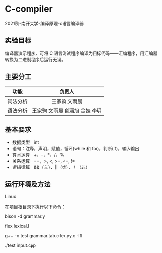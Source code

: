 # C-compiler

2021秋-南开大学-编译原理-c语言编译器

## 实验目标

编译器演示程序，可将 C 语言测试程序编译为目标代码——汇编程序，用汇编器转换为二进制程序后运行无误。

## 主要分工

|功能|负责人|
|---|:--:|
|词法分析|王家驹 文雨晨|
|语法分析|王家驹 文雨晨 崔涵旭 金娃 李玥|

## 基本要求

- 数据类型：int
- 语句：注释，声明，赋值，循环(while 和 for)，判断(if)，输入输出
- 算术运算：+，-，*，/，%
- 关系运算：==，>, <, >=, <=, !=
- 逻辑运算：&&（与），||（或），！（非）

## 运行环境及方法

Linux

在项目根目录下执行以下命令：

bison -d grammar.y

flex lexical.l

g++ -o test grammar.tab.c lex.yy.c -lfl

./test input.cpp
